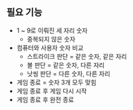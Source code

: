 ## 필요 기능
- 1 ~ 9로 이뤄진 세 자리 숫자
  - 중복되지 않은 숫자
- 컴퓨터와 사용자 숫자 비교
  - 스트라이크 판단 = 같은 숫자, 같은 자리
  - 볼 판단 = 같은 숫자, 다른 자리
  - 낫씽 판단 = 다른 숫자, 다른 자리
- 게임 종료 = 숫자 3개 모두 맞힘
- 게임 종료 후 게임 다시 시작
- 게임 종료 후 완전 종료
 